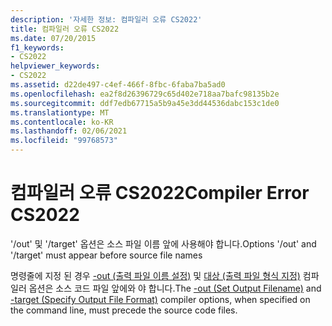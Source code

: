 ```yaml
---
description: '자세한 정보: 컴파일러 오류 CS2022'
title: 컴파일러 오류 CS2022
ms.date: 07/20/2015
f1_keywords:
- CS2022
helpviewer_keywords:
- CS2022
ms.assetid: d22de497-c4ef-466f-8fbc-6faba7ba5ad0
ms.openlocfilehash: ea2f8d26396729c65d402e718aa7bafc98135b2e
ms.sourcegitcommit: ddf7edb67715a5b9a45e3dd44536dabc153c1de0
ms.translationtype: MT
ms.contentlocale: ko-KR
ms.lasthandoff: 02/06/2021
ms.locfileid: "99768573"
---
```

# <a name="compiler-error-cs2022"></a><span data-ttu-id="bf05a-103">컴파일러 오류 CS2022</span><span class="sxs-lookup"><span data-stu-id="bf05a-103">Compiler Error CS2022</span></span>

<span data-ttu-id="bf05a-104">'/out' 및 '/target' 옵션은 소스 파일 이름 앞에 사용해야 합니다.</span><span class="sxs-lookup"><span data-stu-id="bf05a-104">Options '/out' and '/target' must appear before source file names</span></span>  
  
 <span data-ttu-id="bf05a-105">명령줄에 지정 된 경우 [-out (출력 파일 이름 설정)](../language-reference/compiler-options/out-compiler-option.md) 및 [대상 (출력 파일 형식 지정)](../language-reference/compiler-options/target-compiler-option.md) 컴파일러 옵션은 소스 코드 파일 앞에와 야 합니다.</span><span class="sxs-lookup"><span data-stu-id="bf05a-105">The [-out (Set Output Filename)](../language-reference/compiler-options/out-compiler-option.md) and [-target (Specify Output File Format)](../language-reference/compiler-options/target-compiler-option.md) compiler options, when specified on the command line, must precede the source code files.</span></span>
